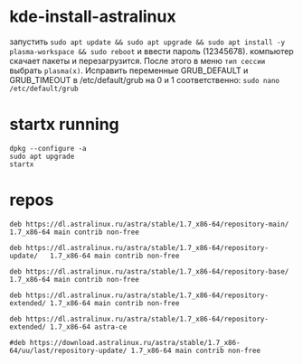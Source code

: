 # kde-install-astralinux

запустить ```sudo apt update && sudo apt upgrade && sudo apt install -y plasma-workspace && sudo reboot``` и ввести пароль (12345678).
компьютер скачает пакеты и перезагрузится. 
После этого в меню ```тип сессии``` выбрать ```plasma(x)```. Исправить переменные GRUB_DEFAULT и GRUB_TIMEOUT в /etc/default/grub на 0 и 1 соответственно: ```sudo nano /etc/default/grub```


# startx running
```
dpkg --configure -a
sudo apt upgrade 
startx 
```

# repos
```
deb https://dl.astralinux.ru/astra/stable/1.7_x86-64/repository-main/     1.7_x86-64 main contrib non-free
 
deb https://dl.astralinux.ru/astra/stable/1.7_x86-64/repository-update/   1.7_x86-64 main contrib non-free
 
deb https://dl.astralinux.ru/astra/stable/1.7_x86-64/repository-base/     1.7_x86-64 main contrib non-free
 
deb https://dl.astralinux.ru/astra/stable/1.7_x86-64/repository-extended/ 1.7_x86-64 main contrib non-free
 
deb https://dl.astralinux.ru/astra/stable/1.7_x86-64/repository-extended/ 1.7_x86-64 astra-ce

#deb https://download.astralinux.ru/astra/stable/1.7_x86-64/uu/last/repository-update/ 1.7_x86-64 main contrib non-free
